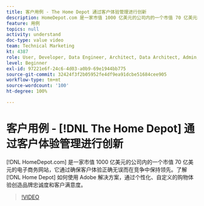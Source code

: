 ```yaml
---
title: 客户用例 - The Home Depot 通过客户体验管理进行创新
description: HomeDepot.com 是一家市值 1000 亿美元的公司内的一个市值 70 亿美元的电子商务网站，它通过确保客户体验正确无误而在竞争中保持领先。了解 Home Depot 如何使用 Adobe 解决方案，通过个性化、自定义的购物体验创造品牌忠诚度和客户满意度。
feature: 用例
topics: null
activity: understand
doc-type: value video
team: Technical Marketing
kt: 4387
role: User, Developer, Data Engineer, Architect, Data Architect, Admin, Leader
level: Beginner
exl-id: 97221e6f-24c6-4d03-a0b9-69e1944bb775
source-git-commit: 32424f3f2b05952fe4df9ea91dcbe51684cee905
workflow-type: tm+mt
source-wordcount: '100'
ht-degree: 100%

---
```


# 客户用例 - [!DNL The Home Depot] 通过客户体验管理进行创新

[!DNL HomeDepot.com] 是一家市值 1000 亿美元的公司内的一个市值 70 亿美元的电子商务网站，它通过确保客户体验正确无误而在竞争中保持领先。了解 [!DNL Home Depot] 如何使用 Adobe 解决方案，通过个性化、自定义的购物体验创造品牌忠诚度和客户满意度。

>[!VIDEO](https://video.tv.adobe.com/v/31506/?quality=12)

